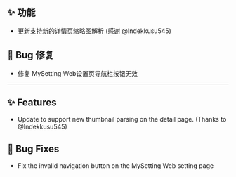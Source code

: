 ## ✨ 功能

- 更新支持新的详情页缩略图解析 (感谢 @Indekkusu545)

## 🐞 Bug 修复

- 修复 MySetting Web设置页导航栏按钮无效

---

## ✨ Features

- Update to support new thumbnail parsing on the detail page. (Thanks to @Indekkusu545)

## 🐞 Bug Fixes

- Fix the invalid navigation button on the MySetting Web setting page
